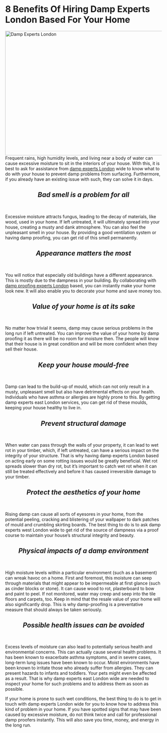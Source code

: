 # 8 Benefits Of Hiring Damp Experts London Based For Your Home
<img src="https://media.caramel.la/kVSsJPErP?e=0,0,1024,365&f=webp&r=1536" alt="Damp Experts London" style="float:left;width:900px;height:400px;">

Frequent rains, high humidity levels, and living near a body of water can cause excessive moisture to sit in the interiors of your house. With this, it is best to ask for assistance from <a href="https://www.environpropertyservices.co.uk/damp-experts-london/">damp experts London</a> wide to know what to do with your house to prevent damp problems from surfacing. Furthermore, if you already have an existing issue with such, they can solve it in days.

<h2><center><i><b>Bad smell is a problem for all</b></i></center></h2><br>

Excessive moisture attracts fungus, leading to the decay of materials, like wood, used in your home. If left untreated, it will ultimately spread into your house, creating a musty and dank atmosphere. You can also feel the unpleasant smell in your house. By providing a good ventilation system or having damp proofing, you can get rid of this smell permanently.

<h2><center><i><b>Appearance matters the most</b></i></center></h2><br>

You will notice that especially old buildings have a different appearance. This is mostly due to the dampness in your building. By collaborating with <a href="https://www.environpropertyservices.co.uk/">damp proofing experts London</a> based, you can instantly make your home look new. It will also enable you to decorate your home and save money too.

<h2><center><i><b>Value of your home is at its sake</b></i></center></h2><br>

No matter how trivial it seems, damp may cause serious problems in the long run if left untreated. You can improve the value of your home by damp proofing it as there will be no room for moisture then. The people will know that their house is in great condition and will be more confident when they sell their house.

<h2><center><i><b>Keep your house mould-free</b></i></center></h2><br>

Damp can lead to the build-up of mould, which can not only result in a musty, unpleasant smell but also have detrimental effects on your health. Individuals who have asthma or allergies are highly prone to this. By getting damp experts east London services, you can get rid of these moulds, keeping your house healthy to live in. 

<h2><center><i><b>Prevent structural damage</b></i></center></h2><br>

When water can pass through the walls of your property, it can lead to wet rot in your timber, which, if left untreated, can have a serious impact on the integrity of your structure. That is why having damp experts London based on acting early on some rotting issues would be greatly beneficial. Wet rot spreads slower than dry rot, but it’s important to catch wet rot when it can still be treated effectively and before it has caused irreversible damage to your timber. 

<h2><center><i><b>Protect the aesthetics of your home</b></i></center></h2><br>

Rising damp can cause all sorts of eyesores in your home, from the potential peeling, cracking and blistering of your wallpaper to dark patches of mould and crumbling skirting boards. The best thing to do is to ask damp experts west London wide to get rid of the source of dampness via a proof course to maintain your house’s structural integrity and beauty.

<h2><center><i><b>Physical impacts of a damp environment</b></i></center></h2><br>

High moisture levels within a particular environment (such as a basement) can wreak havoc on a home. First and foremost, this moisture can seep through materials that might appear to be impermeable at first glance (such as cinder blocks or stone). It can cause wood to rot, plasterboard to bow and paint to peel. If not monitored, water may creep and seep into the tile floors and carpets, too. Keep in mind that the resale value of your home will also significantly drop. This is why damp-proofing is a preventative measure that should always be taken seriously.

<h2><center><i><b>Possible health issues can be avoided</b></i></center></h2><br>

Excess levels of moisture can also lead to potentially serious health and environmental concerns. This can actually cause several health problems. It has been known to exacerbate asthma symptoms, and in severe cases, long-term lung issues have been known to occur. Moist environments have been known to irritate those who already suffer from allergies. They can present hazards to infants and toddlers. Your pets might even be affected as a result. That is why damp experts east London wide are needed to inspect your home for such problems and to address them as soon as possible.

If your home is prone to such wet conditions, the best thing to do is to get in touch with damp experts London wide for you to know how to address this kind of problem in your home. If you have spotted signs that may have been caused by excessive moisture, do not think twice and call for professional damp proofers instantly. This will also save you time, money, and energy in the long run.
